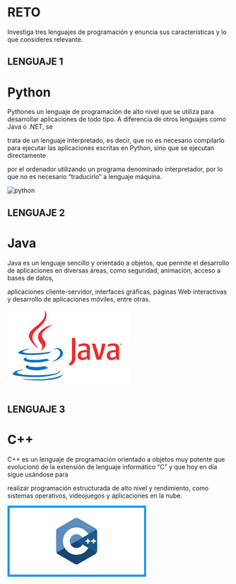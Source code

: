 # RETO
Investiga tres lenguajes de programación y enuncia sus características y lo que consideres relevante.

## LENGUAJE 1

 # Python
 
 Pythones un lenguaje de programación de alto nivel que se utiliza para desarrollar aplicaciones de todo tipo. A diferencia de otros lenguajes como Java o .NET, se 
 
 trata de un lenguaje interpretado, es decir, que no es necesario compilarlo para ejecutar las aplicaciones escritas en Python, sino que se ejecutan directamente
 
 por el ordenador utilizando un programa denominado interpretador, por lo que no es necesario “traducirlo” a lenguaje máquina.
 
![python](../images/pyton.png)
 
 

## LENGUAJE 2


# Java

Java es un lenguaje sencillo y orientado a objetos, que permite el desarrollo de aplicaciones en diversas áreas, como seguridad, animación, acceso a bases de datos,

aplicaciones cliente-servidor, interfaces gráficas, páginas Web interactivas y desarrollo de aplicaciones móviles, entre otras.

![java](./images/java.png)

## LENGUAJE 3

# C++

C++ es un lenguaje de programación orientado a objetos muy potente que evolucionó de la extensión de lenguaje informático “C” y que hoy en día sigue usándose para

realizar programación estructurada de alto nivel y rendimiento, como sistemas operativos, videojuegos y aplicaciones en la nube.

![C++](./images/C++.png)
